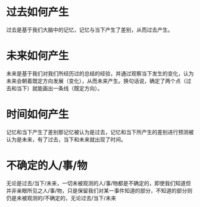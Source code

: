 # 过去如何产生
过去是基于我们大脑中的记忆，记忆与当下产生了差别，从而过去产生。
# 未来如何产生
未来是基于我们对我们所经历过的总结的经验，并通过观察当下发生的变化，认为未来会朝着既定方向发展（变化），从而未来产生。换句话说，确定了两个点（过去和当下）就能画出一条线（既定方向）。
# 时间如何产生
记忆和当下产生了差别那记忆被认为是过去，记忆和当下所产生的差别进行预测被认为是未来，有了过去，当下和未来就出现了时间。
# 不确定的人/事/物
无论是过去/当下/未来，一切未被观测的人/事/物都是不确定的，即使我们知道但并非亲眼所见之人/事/物，只是保留我们对某一事件知道的部分，不知道的部分则仍是未被观测的/不确定的，无论过去/当下/未来
